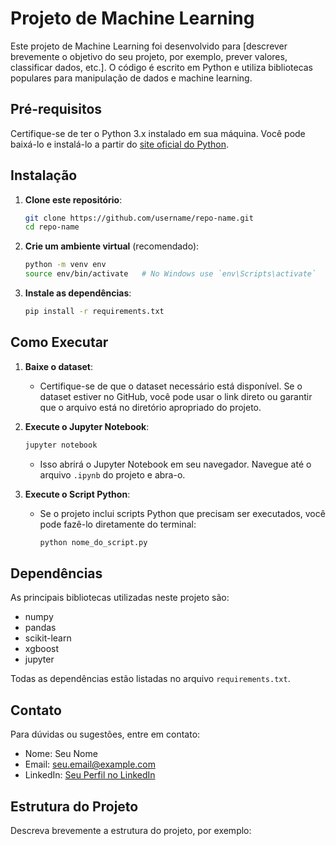 # Projeto de Machine Learning

Este projeto de Machine Learning foi desenvolvido para [descrever brevemente o objetivo do seu projeto, por exemplo, prever valores, classificar dados, etc.]. O código é escrito em Python e utiliza bibliotecas populares para manipulação de dados e machine learning.

## Pré-requisitos

Certifique-se de ter o Python 3.x instalado em sua máquina. Você pode baixá-lo e instalá-lo a partir do [site oficial do Python](https://www.python.org/).

## Instalação

1. **Clone este repositório**:
    ```bash
    git clone https://github.com/username/repo-name.git
    cd repo-name
    ```

2. **Crie um ambiente virtual** (recomendado):
    ```bash
    python -m venv env
    source env/bin/activate   # No Windows use `env\Scripts\activate`
    ```

3. **Instale as dependências**:
    ```bash
    pip install -r requirements.txt
    ```

## Como Executar

1. **Baixe o dataset**:
   - Certifique-se de que o dataset necessário está disponível. Se o dataset estiver no GitHub, você pode usar o link direto ou garantir que o arquivo está no diretório apropriado do projeto.

2. **Execute o Jupyter Notebook**:
    ```bash
    jupyter notebook
    ```
   - Isso abrirá o Jupyter Notebook em seu navegador. Navegue até o arquivo `.ipynb` do projeto e abra-o.

3. **Execute o Script Python**:
   - Se o projeto inclui scripts Python que precisam ser executados, você pode fazê-lo diretamente do terminal:
     ```bash
     python nome_do_script.py
     ```

## Dependências

As principais bibliotecas utilizadas neste projeto são:

- numpy
- pandas
- scikit-learn
- xgboost
- jupyter

Todas as dependências estão listadas no arquivo `requirements.txt`.

## Contato

Para dúvidas ou sugestões, entre em contato:

- Nome: Seu Nome
- Email: seu.email@example.com
- LinkedIn: [Seu Perfil no LinkedIn](https://www.linkedin.com/in/seu-perfil/)


## Estrutura do Projeto

Descreva brevemente a estrutura do projeto, por exemplo:


